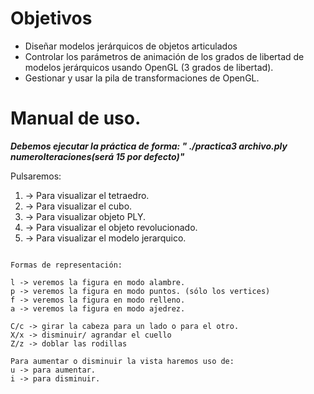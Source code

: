 # **Objetivos**

* Diseñar modelos jerárquicos de objetos articulados
* Controlar los parámetros de animación de los grados de libertad de modelos jerárquicos usando OpenGL (3 grados de libertad). 
* Gestionar y usar la pila de transformaciones de OpenGL.

# **Manual de uso.**

***Debemos ejecutar la práctica de forma: " ./practica3 archivo.ply numeroIteraciones(será 15 por defecto)"***

Pulsaremos:

1. -> Para visualizar el tetraedro.
2. -> Para visualizar el cubo.
3. -> Para visualizar objeto PLY.
4. -> Para visualizar el objeto revolucionado.
5. -> Para visualizar el modelo jerarquico.

~~~

Formas de representación:

l -> veremos la figura en modo alambre.
p -> veremos la figura en modo puntos. (sólo los vertices)
f -> veremos la figura en modo relleno.
a -> veremos la figura en modo ajedrez.

C/c -> girar la cabeza para un lado o para el otro.
X/x -> disminuir/ agrandar el cuello
Z/z -> doblar las rodillas 

Para aumentar o disminuir la vista haremos uso de:
u -> para aumentar.
i -> para disminuir.

~~~